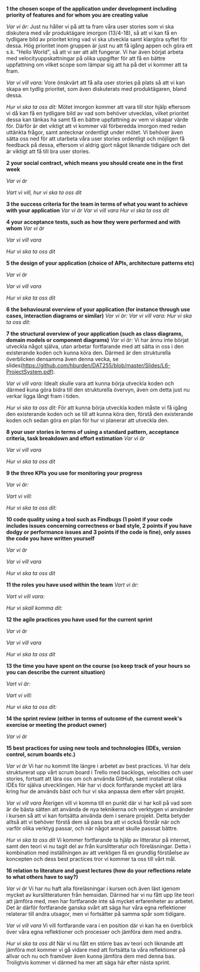**1 the chosen scope of the application under development including priority of features and for whom you are creating value**

*Var vi är:* Just nu håller vi på att ta fram våra user stories som vi ska diskutera med vår produktägare imorgon (13/4-18), så att vi kan få en tydligare bild av prioritet kring vad vi ska utveckla samt klargöra syftet för dessa. Hög prioritet inom gruppen är just nu att få igång appen och göra ett s.k. "Hello World", så att vi ser att allt fungerar. Vi har även börjat arbeta med velocityuppskattningar på olika uppgifter för att få en bättre uppfattning om vilket scope som lämpar sig att ha på det vi kommer att ta fram.

*Var vi vill vara:* Vore önskvärt att få alla user stories på plats så att vi kan skapa en tydlig prioritet, som även diskuterats med produktägaren, bland dessa.  

*Hur vi ska ta oss dit:* Mötet imorgon kommer att vara till stor hjälp eftersom vi då kan få en tydligare bild av vad som behöver utvecklas, vilket prioritet dessa kan tänkas ha samt få en bättre uppfattning av vem vi skapar värde för. Därför är det viktigt att vi kommer väl förberedda imorgon med redan uttänkta frågor, samt antecknar ordentligt under mötet. Vi behöver även sätta oss ned för att utarbeta våra user stories ordentligt och möjligen få feedback på dessa, eftersom vi aldrig gjort något liknande tidigare och det är viktigt att få till bra user stories.

**2 your social contract, which means you should create one in the first week**

*Var vi är*


*Vart vi vill, hur vi ska ta oss dit*


**3 the success criteria for the team in terms of what you want to achieve with your application**
*Var vi är*
*Var vi vill vara*
*Hur vi ska ta oss dit*

**4 your acceptance tests, such as how they were performed and with whom**
*Var vi är*


*Var vi vill vara*


*Hur vi ska ta oss dit*


**5 the design of your application (choice of APIs, architecture patterns etc)**

*Var vi är*

*Var vi vill vara*

*Hur vi ska ta oss dit*


**6 the behavioural overview of your application (for instance through use cases, interaction diagrams or similar)**
*Var vi är:*
*Var vi vill vara:*
*Hur vi ska ta oss dit:*


**7 the structural overview of your application (such as class diagrams, domain models or component diagrams)**
*Var vi är:*  Vi har ännu inte börjat utveckla något själva, utan arbetar fortfarande med att sätta in oss i den existerande koden och kunna köra den. Därmed är den strukturella överblicken densamma även denna vecka, se slides(https://github.com/hburden/DAT255/blob/master/Slides/L6-ProjectSystem.pdf).

*Var vi vill vara:*  Idealt skulle vara att kunna börja utveckla koden och därmed kuna göra bidra till den strukturella övervyn, även om detta just nu verkar ligga långt fram i tiden.

*Hur vi ska ta oss dit:* För att kunna börja utveckla koden måste vi få igång den existerande koden och se till att kunna köra den, förstå den existerande koden och sedan göra en plan för hur vi planerar att utveckla den. 

**8 your user stories in terms of using a standard pattern, acceptance criteria, task breakdown and effort estimation**
*Var vi är*

*Var vi vill vara*

*Hur vi ska ta oss dit*


**9 the three KPIs you use for monitoring your progress**

*Var vi är:*

*Vart vi vill:*

*Hur vi ska ta oss dit:*

**10 code quality using a tool such as Findbugs (1 point if your code includes issues concerning correctness or bad style, 2 points if you have dodgy or performance issues and 3 points if the code is fine), only asses the code you have written yourself**

*Var vi är*

*Var vi vill vara*

*Hur vi ska ta oss dit*


**11 the roles you have used within the team**
*Vart vi är:*



*Vart vi vill vara:*


*Hur vi skall komma dit:*



**12 the agile practices you have used for the current sprint**

*Var vi är*

*Var vi vill vara*


*Hur vi ska ta oss dit*


**13 the time you have spent on the course (so keep track of your hours so you can describe the current situation)**

*Vart vi är:*


*Vart vi vill:*


*Hur vi ska ta oss dit:*


**14 the sprint review (either in terms of outcome of the current week's exercise or meeting the product owner)**

*Var vi är*


**15 best practices for using new tools and technologies (IDEs, version control, scrum boards etc.)**

*Var vi är*
Vi har nu kommit lite längre i arbetet av best practices. Vi har dels strukturerat upp vårt scrum board i Trello med backlogs, velocities och user stories, fortsatt att lära oss om och använda GitHub, samt installerat olika IDEs för själva utvecklingen. Här har vi dock fortfarande mycket att lära kring hur de används bäst och hur vi ska anpassa dem efter vårt projekt. 

*Var vi vill vara*
Återigen vill vi komma till en punkt där vi har koll på vad som är de bästa sätten att använda de nya teknikerna och verktygen vi använder i kursen så att vi kan fortsätta använda dem i senare projekt. Detta betyder alltså att vi behöver förstå dem så pass bra att vi också förstår när och varför olika verktyg passar, och när något annat skulle passsat bättre. 

*Hur vi ska ta oss dit*
Vi kommer fortfarande ta hjälp av litteratur på internet, samt den teori vi nu tagit del av från kurslitteratur och föreläsningar. Detta i kombination med inställningen av att verkligen få en grundlig förståelse av koncepten och dess best practices tror vi kommer ta oss till vårt mål. 


**16 relation to literature and guest lectures (how do your reflections relate to what others have to say?)**

*Var vi är*
Vi har nu haft alla föreläsningar i kursen och även läst igenom mycket av kurslitteraturen från hemsidan. Därmed har vi nu fått upp lite teori att jämföra med, men har fortfarande inte så mycket erfarenheter av arbetet. Det är därför fortfarande ganska svårt att säga hur våra egna reflektioner relaterar till andra utsagor, men vi fortsätter på samma spår som tidigare. 


*Var vi vill vara*
Vi vill fortfarande vara i en position där vi kan ha en överblick över våra egna reflektioner och processer och jämföra dem med andra. 


*Hur vi ska ta oss dit*
När vi nu fått en större bas av teori och liknande att jämföra mot kommer vi gå vidare med att fortsätta ta våra reflektioner på allvar och nu och framöver även kunna jämföra dem med denna bas. Troligtvis kommer vi därmed ha mer att säga här efter nästa sprint. 
